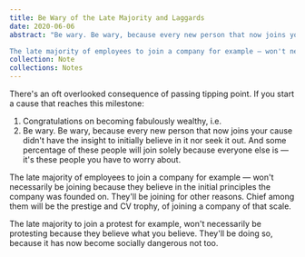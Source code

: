 ```yaml
---
title: Be Wary of the Late Majority and Laggards
date: 2020-06-06
abstract: "Be wary. Be wary, because every new person that now joins your cause didn't have the insight to initially believe in it nor seek it out. And some percentage of these people will join solely because everyone else is — it's these people you have to worry about. 

The late majority of employees to join a company for example — won't necessarily be joining because they believe in the initial principles the company was founded on. They'll be joining for other reasons. Chief among them will be the prestige and CV trophy, of joining a company of that scale."
collection: Note
collections: Notes
---
```

There's an oft overlooked consequence of passing <inter-link href="the-diffusion-of-innovation" space-after="true"></inter-link> tipping point. If you start a cause that reaches this milestone: 
1. Congratulations on becoming fabulously wealthy, i.e. <inter-link href="attention-is-the-best-asset-in-the-modern-economy"></inter-link>
2. Be wary. Be wary, because every new person that now joins your cause didn't have the insight to initially believe in it nor seek it out. And some percentage of these people will join solely because everyone else is — it's these people you have to worry about.

The late majority of employees to join a company for example — won't necessarily be joining because they believe in the initial principles the company was founded on. They'll be joining for other reasons. Chief among them will be the prestige and CV trophy, of joining a company of that scale.

The late majority to join a protest for example, won't necessarily be protesting because they believe what you believe. They'll be doing so, because it has now become socially dangerous not too.